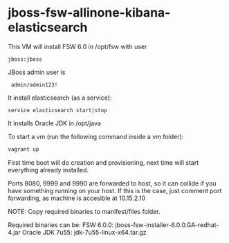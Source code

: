 jboss-fsw-allinone-kibana-elasticsearch
====================================
This VM will install FSW 6.0 in /opt/fsw with user 
```
jboss:jboss 
```

JBoss admin user is
```
 admin/admin123!
```

It install elasticsearch (as a service): 

```
service elasticsearch start|stop
```

It installs Oracle JDK in /opt/java

To start a vm (run the following command inside a vm folder):

```sh
vagrant up
```

First time boot will do creation and provisioning, next time will start everything already installed.

Ports 8080, 9999 and 9990 are forwarded to host, so it can collide if you have something running on your host. If this is the case, just comment port forwarding, as machine is accesible at 10.15.2.10

NOTE:
Copy required binaries to manifest/files folder.

Required binaries can be:
FSW 6.0.0: jboss-fsw-installer-6.0.0.GA-redhat-4.jar
Oracle JDK 7u55: jdk-7u55-linux-x64.tar.gz

[vagrant]:http://www.vagrantup.com
[JBoss]:http://www.jboss.org/products
[FSW]:http://www.jboss.org/products/fsw.html
